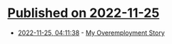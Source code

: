 # [Published on 2022-11-25](index.md)

* [2022-11-25, 04:11:38](https://news.ycombinator.com/item?id=33739094) - [My Overemployment Story](https://overemployee.blog/my-overemployment-story/)
